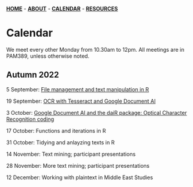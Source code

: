 [**HOME**](/index.md) - [**ABOUT**](/about.md) - [**CALENDAR**](/calendar.md) - [**RESOURCES**](/resources.md)

# Calendar

We meet every other Monday from 10.30am to 12pm. All meetings are in PAM389, unless otherwise noted.

## Autumn 2022
 
5 September: [File management and text manipulation in R](/contents/2022_09_05_seminar_readings.md)  

19 September: [OCR with Tesseract and Google Document AI](/contents/2022_09_19_seminar_readings.md)  

3 October: [Google Document AI and the daiR package: Optical Character Recognition coding](/contents/2022_10_03_seminar_readings )

17 October: Functions and iterations in R   

31 October: Tidying and anlayzing texts in R  

14 November: Text mining; participant presentations  

28 November: More text mining; participant presentations  

12 December: Working with plaintext in Middle East Studies   
